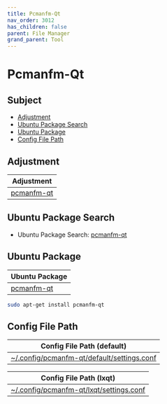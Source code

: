 ```yaml
---
title: Pcmanfm-Qt
nav_order: 3012
has_children: false
parent: File Manager
grand_parent: Tool
---
```



# Pcmanfm-Qt


## Subject

* [Adjustment](#adjustment)
* [Ubuntu Package Search](#ubuntu-package-search)
* [Ubuntu Package](#ubuntu-package)
* [Config File Path](#config-file-path)


## Adjustment

| Adjustment |
| --- |
| [pcmanfm-qt](https://github.com/samwhelp/lubuntu-adjustment/tree/main/prototype/main/tool-config/part/pcmanfm-qt) |


## Ubuntu Package Search

* Ubuntu Package Search: [pcmanfm-qt](https://packages.ubuntu.com/search?keywords=pcmanfm-qt)


## Ubuntu Package

| Ubuntu Package |
| --- |
| [pcmanfm-qt](https://packages.ubuntu.com/noble/pcmanfm-qt) |

``` sh
sudo apt-get install pcmanfm-qt
```


## Config File Path

| Config File Path (default) |
| --- |
| [~/.config/pcmanfm-qt/default/settings.conf](https://github.com/samwhelp/lubuntu-adjustment/tree/main/prototype/main/tool-config/pcmanfm-qt/asset/overlay/etc/skel/.config/pcmanfm-qt/default/settings.conf) |


| Config File Path (lxqt) |
| --- |
| [~/.config/pcmanfm-qt/lxqt/settings.conf](https://github.com/samwhelp/lubuntu-adjustment/tree/main/prototype/main/tool-config/pcmanfm-qt/asset/overlay/etc/skel/.config/pcmanfm-qt/lxqt/settings.conf) |

